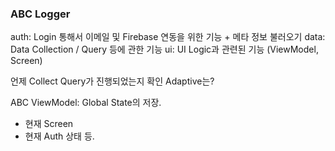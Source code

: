 ### ABC Logger

auth: Login 통해서 이메일 및 Firebase 연동을 위한 기능 + 메타 정보 불러오기
data: Data Collection / Query 등에 관한 기능
ui: UI Logic과 관련된 기능 (ViewModel, Screen)


언제 Collect Query가 진행되었는지 확인
Adaptive는?


ABC ViewModel: Global State의 저장.
* 현재 Screen
* 현재 Auth 상태 등.